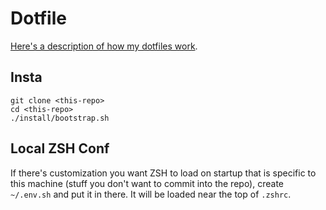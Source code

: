 # Dotfile

[Here's a description of how my dotfiles work](https://shaky.sh/simple-dotfiles/).

## Insta

```
git clone <this-repo>
cd <this-repo>
./install/bootstrap.sh
```

## Local ZSH Conf

If there's customization you want ZSH to load on startup that is specific to 
this machine (stuff you don't want to commit into the repo), create `~/.env.sh`
and put it in there. It will be loaded near the top of `.zshrc`.
